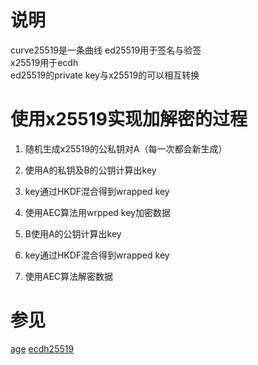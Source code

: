 # 说明

curve25519是一条曲线 ed25519用于签名与验签  
x25519用于ecdh  
ed25519的private key与x25519的可以相互转换

# 使用x25519实现加解密的过程

1. 随机生成x25519的公私钥对A（每一次都会新生成）
2. 使用A的私钥及B的公钥计算出key
3. key通过HKDF混合得到wrapped key
4. 使用AEC算法用wrpped key加密数据

5. B使用A的公钥计算出key
6. key通过HKDF混合得到wrapped key
7. 使用AEC算法解密数据

# 参见

[age](https://github.com/FiloSottile/age)
[ecdh25519](https://github.com/aead/ecdh)
